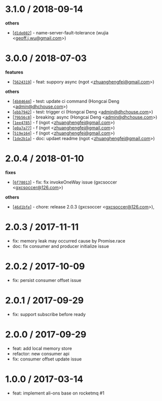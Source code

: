 
3.1.0 / 2018-09-14
==================

**others**
  * [[`d1de082`](http://github.com/ali-sdk/ali-ons/commit/d1de0823fcc860ae12133a0026ddcfe2105db82d)] - name-server-fault-tolerance (wujia <<geoff.j.wu@gmail.com>>)

3.0.0 / 2018-07-03
==================

**features**
  * [[`5624319`](http://github.com/ali-sdk/ali-ons/commit/56243195ad838b88932be8b5e5c1f2f6a2eb3d4f)] - feat: suppory async (ngot <<zhuanghengfei@gmail.com>>)

**others**
  * [[`4b84644`](http://github.com/ali-sdk/ali-ons/commit/4b846446ceec7f175a363ef3dd011f67dc2dcaea)] - test: update ci command (Hongcai Deng <<admin@dhchouse.com>>)
  * [[`ebb7942`](http://github.com/ali-sdk/ali-ons/commit/ebb7942269662843357ce4070a19628c6d51fe88)] - test: trigger ci (Hongcai Deng <<admin@dhchouse.com>>)
  * [[`79b56c8`](http://github.com/ali-sdk/ali-ons/commit/79b56c86f03a957cad4442e52ddae8e49389ab57)] - breaking: async (Hongcai Deng <<admin@dhchouse.com>>)
  * [[`1ee4785`](http://github.com/ali-sdk/ali-ons/commit/1ee47857f4846a4d70b33b60234972651d1c37d3)] - f (ngot <<zhuanghengfei@gmail.com>>)
  * [[`e0a7a77`](http://github.com/ali-sdk/ali-ons/commit/e0a7a77e0830a04c020c7a2762f32a2f210ef426)] - f (ngot <<zhuanghengfei@gmail.com>>)
  * [[`519e164`](http://github.com/ali-sdk/ali-ons/commit/519e1641e224deec08504ccf60ca4fa05e01788b)] - f (ngot <<zhuanghengfei@gmail.com>>)
  * [[`1de2b1a`](http://github.com/ali-sdk/ali-ons/commit/1de2b1a6cdc46fd19faeceda50d89c2f2928144d)] - doc: updaet readme (ngot <<zhuanghengfei@gmail.com>>)

2.0.4 / 2018-01-10
==================

**fixes**
  * [[`6f78013`](http://github.com/ali-sdk/ali-ons/commit/6f780131b713465827588ac3ee866b9e2b2bd2ae)] - fix: fix invokeOneWay issue (gxcsoccer <<gxcsoccer@126.com>>)

**others**
  * [[`46d1bfe`](http://github.com/ali-sdk/ali-ons/commit/46d1bfe4cd5af83aa814d2a6dfd490efde5172bc)] - chore: release 2.0.3 (gxcsoccer <<gxcsoccer@126.com>>),

2.0.3 / 2017-11-11
==================

  * fix: memory leak may occurred cause by Promise.race
  * doc: fix consumer and producer initialize issue

2.0.2 / 2017-10-09
==================

  * fix: persist consumer offset issue

2.0.1 / 2017-09-29
==================

  * fix: support subscribe before ready

2.0.0 / 2017-09-29
==================

  * feat: add local memory store
  * refactor: new consumer api
  * fix: consumer offset update issue

1.0.0 / 2017-03-14
==================

  * feat: implement ali-ons base on rocketmq #1

